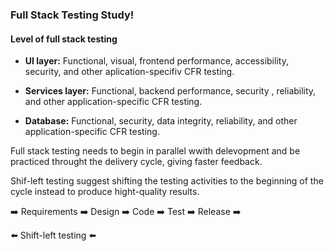 ### Full Stack Testing Study!

#### Level of full stack testing

* **UI layer:** Functional, visual, frontend performance, accessibility, security, and other aplication-specifiv CFR testing.

* **Services layer:** Functional, backend performance, security , reliability, and other application-specific CFR testing. 

* **Database:** Functional, security, data integrity, reliability, and other application-specific CFR testing.

Full stack testing needs to begin in parallel wwith delevopment and be practiced throught the delivery cycle, giving faster feedback.

Shif-left testing suggest shifting the testing activities to the beginning of the cycle instead to produce hight-quality results.

:arrow_right: Requirements :arrow_right: Design :arrow_right: Code :arrow_right: Test :arrow_right: Release :arrow_right:

:arrow_left: Shift-left testing :arrow_left:


